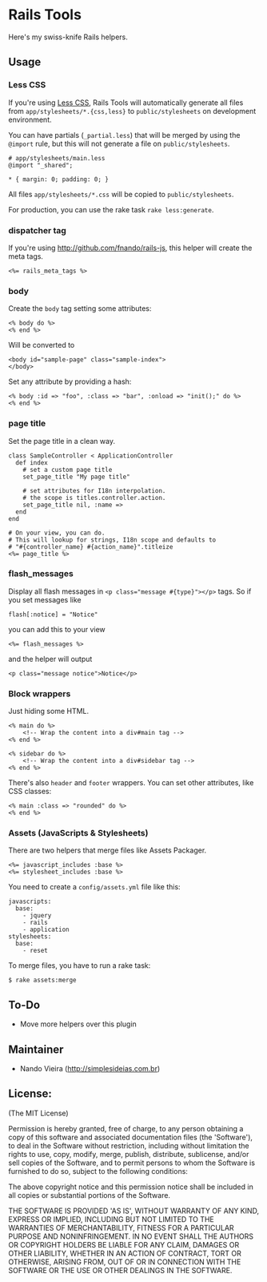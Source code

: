 Rails Tools
===========

Here's my swiss-knife Rails helpers.

Usage
-----

### Less CSS

If you're using [Less CSS](http://lesscss.org), Rails Tools will automatically generate all files from `app/stylesheets/*.{css,less}` to `public/stylesheets` on development environment.

You can have partials (`_partial.less`) that will be merged by using the `@import` rule, but this will not generate a file on `public/stylesheets`.

	# app/stylesheets/main.less
	@import "_shared";

	* { margin: 0; padding: 0; }

All files `app/stylesheets/*.css` will be copied to `public/stylesheets`.

For production, you can use the rake task `rake less:generate`.

### dispatcher tag

If you're using <http://github.com/fnando/rails-js>, this helper will create the meta tags.

	<%= rails_meta_tags %>

### body

Create the `body` tag setting some attributes:

	<% body do %>
	<% end %>

Will be converted to

	<body id="sample-page" class="sample-index">
	</body>

Set any attribute by providing a hash:

	<% body :id => "foo", :class => "bar", :onload => "init();" do %>
	<% end %>

### page title

Set the page title in a clean way.

	class SampleController < ApplicationController
	  def index
	    # set a custom page title
	    set_page_title "My page title"

	    # set attributes for I18n interpolation.
	    # the scope is titles.controller.action.
	    set_page_title nil, :name =>
	  end
	end

	# On your view, you can do.
	# This will lookup for strings, I18n scope and defaults to
	# "#{controller_name} #{action_name}".titleize
	<%= page_title %>

### flash_messages

Display all flash messages in `<p class="message #{type}"></p>` tags.
So if you set messages like

	flash[:notice] = "Notice"

you can add this to your view

	<%= flash_messages %>

and the helper will output

	<p class="message notice">Notice</p>

### Block wrappers

Just hiding some HTML.

	<% main do %>
		<!-- Wrap the content into a div#main tag -->
	<% end %>

	<% sidebar do %>
		<!-- Wrap the content into a div#sidebar tag -->
	<% end %>

There's also `header` and `footer` wrappers. You can set other attributes, like CSS classes:

	<% main :class => "rounded" do %>
	<% end %>

### Assets (JavaScripts & Stylesheets)

There are two helpers that merge files like Assets Packager.

	<%= javascript_includes :base %>
	<%= stylesheet_includes :base %>

You need to create a `config/assets.yml` file like this:

	javascripts:
	  base:
	    - jquery
	    - rails
	    - application
	stylesheets:
	  base:
	    - reset

To merge files, you have to run a rake task:

	$ rake assets:merge

To-Do
-----

* Move more helpers over this plugin

Maintainer
----------

* Nando Vieira (<http://simplesideias.com.br>)

License:
--------

(The MIT License)

Permission is hereby granted, free of charge, to any person obtaining
a copy of this software and associated documentation files (the
'Software'), to deal in the Software without restriction, including
without limitation the rights to use, copy, modify, merge, publish,
distribute, sublicense, and/or sell copies of the Software, and to
permit persons to whom the Software is furnished to do so, subject to
the following conditions:

The above copyright notice and this permission notice shall be
included in all copies or substantial portions of the Software.

THE SOFTWARE IS PROVIDED 'AS IS', WITHOUT WARRANTY OF ANY KIND,
EXPRESS OR IMPLIED, INCLUDING BUT NOT LIMITED TO THE WARRANTIES OF
MERCHANTABILITY, FITNESS FOR A PARTICULAR PURPOSE AND NONINFRINGEMENT.
IN NO EVENT SHALL THE AUTHORS OR COPYRIGHT HOLDERS BE LIABLE FOR ANY
CLAIM, DAMAGES OR OTHER LIABILITY, WHETHER IN AN ACTION OF CONTRACT,
TORT OR OTHERWISE, ARISING FROM, OUT OF OR IN CONNECTION WITH THE
SOFTWARE OR THE USE OR OTHER DEALINGS IN THE SOFTWARE.